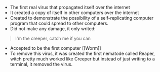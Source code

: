 - The first real virus that propagated itself over the internet
- It created a copy of itself in other computers over the internet
- Created to demonstrate the possibility of a self-replicating computer program that could spread to other computers. 
- Did not make any damage, it only writed:
> I'm the creeper, catch me if you can

- Accepted to be the first computer [[Worm]]
- To remove this virus, it was created the first nematode called Reaper, witch pretty much worked like Creeper but instead of just writing to a terminal, it removed the virus.